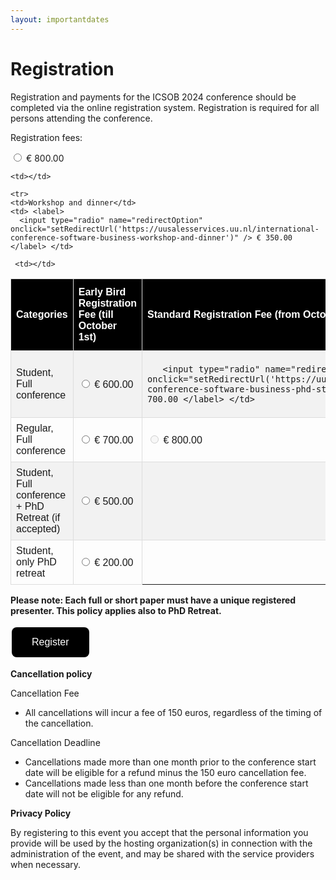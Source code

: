 ```yaml
---
layout: importantdates
---
```


<style>
#registration {
  font-family: Arial, Helvetica, sans-serif;
  border-collapse: collapse;
  width: 100%;
}

#registration td, #registration th {
  border: 1px solid #ddd;
  padding: 8px;
}

#registration tr:nth-child(even){background-color: #f2f2f2;}

#registration tr:hover {background-color: #ddd;}

#registration th {
  padding-top: 12px;
  padding-bottom: 12px;
  text-align: left;
  background-color: #000;
  color: white;
}

    /* Styling for the button */
    .styled-button {
      background-color: #000; /* Green background */
      border: none; /* Remove border */
      color: white; /* White text */
      padding: 15px 32px; /* Padding */
      text-align: center; /* Center text */
      text-decoration: none; /* Remove underline */
      display: inline-block; /* Inline block display */
      font-size: 16px; /* Font size */
      margin: 4px 2px; /* Margin */
      cursor: pointer; /* Pointer cursor */
      border-radius: 8px; /* Rounded corners */
      transition: background-color 0.3s ease; /* Smooth background color transition */
    }

    /* Hover effect */
    .styled-button:hover {
      background-color: #45a049; /* Darker green background on hover */
    }
  </style>

  <meta charset="UTF-8">
  <meta name="viewport" content="width=device-width, initial-scale=1.0">
  
  <script>
    let redirectUrl = '';

    function setRedirectUrl(url) {
      redirectUrl = url;
    }

    function redirectToSelected() {
      if (redirectUrl !== '') {
        window.location.href = redirectUrl;
      } else {
        alert('Please select a radio button first.');
      }
    }
  </script>

<div class="col-lg8 mx-auto">
    <h1 class="display-4" style="text-align: left;">
        Registration
    </h1>
    <p> Registration and payments for the ICSOB 2024 conference should be completed via the online registration system. Registration is required for all persons attending the conference.</p>

<p> Registration fees:</p>
<p>
 <table id="registration">
  <tr>
    <th>Categories</th>
    <th>Early Bird Registration Fee (till October 1st)</th>
    <th>Standard Registration Fee (from October 2nd)</th>
  </tr>
  <tr>
    <td>Student, Full conference</td>
    <td> <label>
      <input type="radio" name="redirectOption" onclick="setRedirectUrl('https://uusalesservices.uu.nl/international-conference-software-business-phd-student-october-1st')" /> € 600.00 </label> </td>
    <td> <label>
     
       <input type="radio" name="redirectOption" onclick="setRedirectUrl('https://uusalesservices.uu.nl/international-conference-software-business-phd-student-after-october-1st')" /> € 700.00 </label> </td> 

  </tr>
  <tr>
    <td>Regular, Full conference</td>
    <td> <label>
      <input type="radio" name="redirectOption" onclick="setRedirectUrl('https://uusalesservices.uu.nl/international-conference-software-business-regular-attendance-october-1st')" /> € 700.00 </label> </td>
    <td> <label>
      <input type="radio" name="redirectOption" disabled > € 800.00 </label> </td>
      <!--><input type="radio" name="redirectOption" onclick="setRedirectUrl('https://uusalesservices.uu.nl/international-conference-software-business-regular-attendance-registration-after-october-1st')" /> € 800.00 </label> </td><!-->
    
  </tr>
   
  <tr>
    <td>Student, Full conference + PhD Retreat (if accepted) </td>
    <td> <label>
      <input type="radio" name="redirectOption" onclick="setRedirectUrl('https://uusalesservices.uu.nl/international-conference-software-business-phd-student-october-1st-retreat-combo')" /> € 500.00 </label> </td>
    
   <td></td>
  </tr>

  <tr>
    <td>Student, only PhD retreat</td>
    <td> <label>
      <input type="radio" name="redirectOption" onclick="setRedirectUrl('https://uusalesservices.uu.nl/international-conference-software-business-student-october-1st-phd-retreat-only')" /> € 200.00 </label> </td>
    
    <td></td>
  </tr>

    <tr>
    <td>Workshop and dinner</td>
    <td> <label>
      <input type="radio" name="redirectOption" onclick="setRedirectUrl('https://uusalesservices.uu.nl/international-conference-software-business-workshop-and-dinner')" /> € 350.00 </label> </td>
      
     <td></td>
  </tr>
  </table>

</p>

<p><b>Please note: Each full or short paper must have a unique registered presenter. This policy applies also to PhD Retreat.</b></p>

<p><button class="styled-button" onclick="redirectToSelected()">Register</button></p>

<p><b>Cancellation policy</b></p>

<p>Cancellation Fee</p>
<p>
  <ul>
    <li>All cancellations will incur a fee of 150 euros, regardless of the timing of the cancellation.</li>
  </ul>
</p>
<p>Cancellation Deadline</p>
<p>
<ul>
    <li>Cancellations made more than one month prior to the conference start date will be eligible for a refund minus the 150 euro cancellation fee.</li>
    <li>Cancellations made less than one month before the conference start date will not be eligible for any refund.</li>
    
</ul>
</p>
<p><b>Privacy Policy</b></p>

By registering to this event you accept that the personal information you provide will be used by the hosting organization(s) in connection with the administration of the event, and may be shared with the service providers when necessary.
